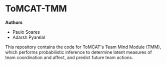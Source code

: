 # ToMCAT-TMM

**Authors**
- Paulo Soares
- Adarsh Pyarelal

This repository contains the code for ToMCAT's Team Mind Module (TMM), which
performs probabilistic inference to determine latent measures of team
coordination and affect, and predict future team actions.
